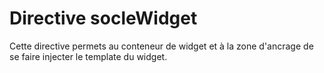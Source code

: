 # Directive socleWidget

Cette directive permets au conteneur de widget et à la zone d'ancrage de se faire injecter le template du widget.

